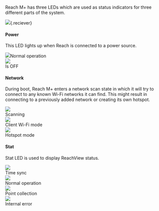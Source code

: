 Reach M+ has three LEDs which are used as status indicators for three different parts of the system.

![](../img/reachm-plus/led-status/m+.png){.reciever}

<div class="reciever-wrapper">    
<div class="reciever-container">
<div class="reciever-description">
    <h4>Power</h4>
    <p>This LED lights up when Reach is connected to a power source.</p>
</div>
<div class="reciever-status">
    <div class="status-wrapper"><img src="../img/reachm-plus/led-status/orange.png"><span>Normal operation</span></div>
    <div class="status-wrapper"><img src="../img/reachm-plus/led-status/grey.png"><div class="wrapper-text">
        <span>Is OFF</span></div></div>
</div>
</div>
<div class="reciever-container">
    <div class="reciever-description"> 
    <h4>Network</h4>
    <p>During boot, Reach M+ enters a network scan state in which it will try to connect to any known Wi-Fi networks it can find. This might result in connecting to a previously added network or creating its own hotspot.</p>
    </div>
    <div class="reciever-status">
        <div class="status-wrapper"><img src="../img/reachm-plus/led-status/scanning.gif"><div class="wrapper-text">
        <span>Scanning</span></div></div>
        <div class="status-wrapper"><img src="../img/reachm-plus/led-status/client wifi mode.gif"><div class="wrapper-text">
        <span>Client Wi-Fi mode</span></div></div>
        <div class="status-wrapper"><img src="../img/reachm-plus/led-status/blue.png"><div class="wrapper-text">
        <span>Hotspot mode</span></div></div>
    </div>
</div>
<div class="reciever-container">
    <div class="reciever-description"><h4>Stat</h4>
    <p>Stat LED is used to display ReachView status.</p>
    </div>
    <div class="reciever-status">
        <div class="status-wrapper"><img src="../img/reachm-plus/led-status/time sync.gif"><div class="wrapper-text">
        <span>Time sync</span></div></div>
        <div class="status-wrapper"><img src="../img/reachm-plus/led-status/green.png"><div class="wrapper-text">
        <span>Normal operation</span></div></div>
        <div class="status-wrapper"><img src="../img/reachm-plus/led-status/point collection.gif"><div class="wrapper-text">
        <span>Point collection</span></div></div>
        <div class="status-wrapper"><img src="../img/reachm-plus/led-status/grey.png"><div class="wrapper-text">
        <span>Internal error</span></div></div>
    </div>
</div>
</div>


